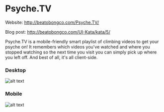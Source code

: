 # Psyche.TV

Website: http://beatobongco.com/Psyche.TV/

Blog post: http://beatobongco.com/UI-Kata/kata/5/

Psyche.TV is a mobile-friendly smart playlist of climbing videos to get your psyche on! It remembers which videos you've watched and where you stopped watching so the next time you visit you can simply pick up where you left off. And best of all, it's all client-side.

### Desktop
![alt text](http://beatobongco.com/UI-Kata/kata/5/image/desktop.jpg "Psyche.TV Desktop")

### Mobile
![alt text](http://beatobongco.com/UI-Kata/kata/5/image/mobile.jpg "Psyche.TV Mobile")

